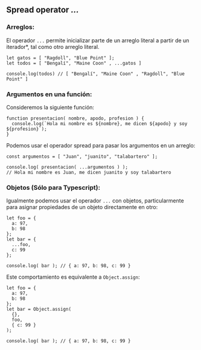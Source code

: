 ## Spread operator _..._

### Arreglos:

El operador `...` permite inicializar parte de un arreglo literal a partir de un iterador*, tal como otro arreglo literal.

```
let gatos = [ "Ragdoll", "Blue Point" ];
let todos = [ "Bengalí", "Maine Coon" , ...gatos ]

console.log(todos) // [ "Bengalí", "Maine Coon" , "Ragdoll", "Blue Point" ]
```


### Argumentos en una función:

Consideremos la siguiente función:

```
function presentacion( nombre, apodo, profesion ) {
  console.log(`Hola mi nombre es ${nombre}, me dicen ${apodo} y soy ${profesion}`);
}
```

Podemos usar el operador spread para pasar los argumentos en un arreglo:

```
const argumentos = [ "Juan", "juanito", "talabartero" ];

console.log( presentacion( ...argumentos ) ); 
// Hola mi nombre es Juan, me dicen juanito y soy talabartero
```


### Objetos (Sólo para Typescript):

Igualmente podemos usar el operador `...` con objetos, particularmente para asignar propiedades de un objeto directamente en otro:

```
let foo = {
  a: 97,
  b: 98
};
let bar = {
  ...foo,
  c: 99
};

console.log( bar ); // { a: 97, b: 98, c: 99 }
```

Este comportamiento es equivalente a `Object.assign`:

```
let foo = {
  a: 97,
  b: 98
};
let bar = Object.assign(
  {},
  foo,
  { c: 99 }
);

console.log( bar ); // { a: 97, b: 98, c: 99 }
```

